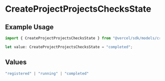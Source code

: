 # CreateProjectProjectsChecksState

## Example Usage

```typescript
import { CreateProjectProjectsChecksState } from "@vercel/sdk/models/createprojectop.js";

let value: CreateProjectProjectsChecksState = "completed";
```

## Values

```typescript
"registered" | "running" | "completed"
```